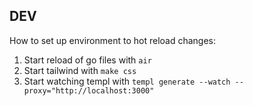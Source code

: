 ## DEV

How to set up environment to hot reload changes:

1. Start reload of go files with `air`
2. Start tailwind with `make css`
3. Start watching templ with `templ generate --watch --proxy="http://localhost:3000"`
